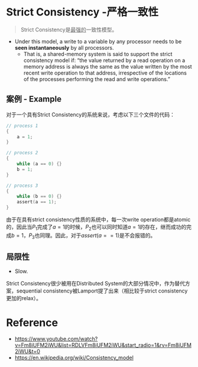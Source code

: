 # Strict Consistency -严格一致性

> Strict Consistency是<u>最强的</u>一致性模型。

* Under this model, a write to a variable by any processor needs to be **seen instantaneously** by all processors.
    * That is, a shared-memory system is said to support the strict consistency model if: “the value returned by a read operation on a memory address is always the same as the value written by the most recent write operation to that address, irrespective of the locations of the processes performing the read and write operations.”

## 案例 - Example

对于一个具有Strict Consistency的系统来说，考虑以下三个文件的代码：

```c
// process 1
{
    a = 1;
}
```

```c
// process 2
{
    while (a == 0) {}
    b = 1;
}
```

```c
// process 3
{
    while (b == 0) {}
    assert(a == 1);
}
```

由于在具有strict consistency性质的系统中，每一次write operation都是atomic的，因此当$P_1$完成了$a = 1$的时候，$P_2$也可以同时知道$a = 1$的存在，继而成功的完成$b = 1$，$P_3$也同理。因此，对于$assert(a == 1)$是不会报错的。

## 局限性

* Slow.

Strict Consistency很少被用在Distributed System的大部分情况中，作为替代方案，sequential consistency被Lamport提了出来（相比较于strict consistency更加的relax）。



# Reference

* https://www.youtube.com/watch?v=Fm8iUFM2iWU&list=RDLVFm8iUFM2iWU&start_radio=1&rv=Fm8iUFM2iWU&t=0
* https://en.wikipedia.org/wiki/Consistency_model


